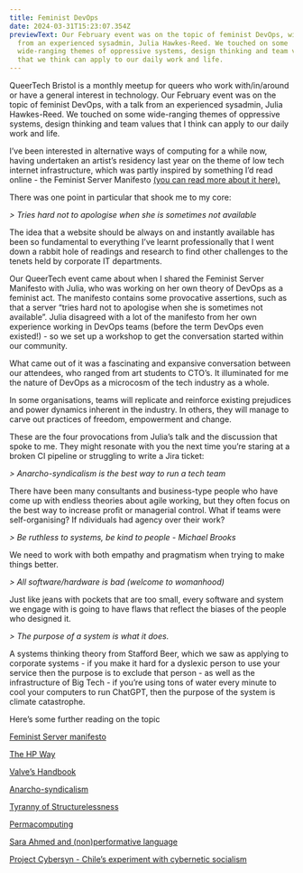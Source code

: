 ```yaml
---
title: Feminist DevOps
date: 2024-03-31T15:23:07.354Z
previewText: Our February event was on the topic of feminist DevOps, with a talk
  from an experienced sysadmin, Julia Hawkes-Reed. We touched on some
  wide-ranging themes of oppressive systems, design thinking and team values
  that we think can apply to our daily work and life.
---
```

QueerTech Bristol is a monthly meetup for queers who work with/in/around or have a general interest in technology. Our February event was on the topic of feminist DevOps, with a talk from an experienced sysadmin, Julia Hawkes-Reed. We touched on some wide-ranging themes of oppressive systems, design thinking and team values that I think can apply to our daily work and life.

I’ve been interested in alternative ways of computing for a while now, having undertaken an artist’s residency last year on the theme of low tech internet infrastructure, which was partly inspired by something I’d read online - the Feminist Server Manifesto [(you can read more about it here).](https://hub.xpub.nl/systers/mediawiki/index.php?title=A_Feminist_Server_Manifesto)

There was one point in particular that shook me to my core:

*\> Tries hard not to apologise when she is sometimes not available*

The idea that a website should be always on and instantly available has been so fundamental to everything I’ve learnt professionally that I went down a rabbit hole of readings and research to find other challenges to the tenets held by corporate IT departments.

Our QueerTech event came about when I shared the Feminist Server Manifesto with Julia, who was working on her own theory of DevOps as a feminist act. The manifesto contains some provocative assertions, such as that a server “tries hard not to apologise when she is sometimes not available”. Julia disagreed with a lot of the manifesto from her own experience working in DevOps teams (before the term DevOps even existed!) - so we set up a workshop to get the conversation started within our community.

What came out of it was a fascinating and expansive conversation between our attendees, who ranged from art students to CTO’s. It illuminated for me the nature of DevOps as a microcosm of the tech industry as a whole.

In some organisations, teams will replicate and reinforce existing prejudices and power dynamics inherent in the industry. In others, they will manage to carve out practices of freedom, empowerment and change.

These are the four provocations from Julia’s talk and the discussion that spoke to me. They might resonate with you the next time you’re staring at a broken CI pipeline or struggling to write a Jira ticket:

*\> Anarcho-syndicalism is the best way to run a tech team*

There have been many consultants and business-type people who have come up with endless theories about agile working, but they often focus on the best way to increase profit or managerial control. What if teams were self-organising? If ndividuals had agency over their work?


*\> Be ruthless to systems, be kind to people - Michael Brooks*


We need to work with both empathy and pragmatism when trying to make things better.


*\> All software/hardware is bad (welcome to womanhood)*


Just like jeans with pockets that are too small, every software and system we engage with is going to have flaws that reflect the biases of the people who designed it.


*\> The purpose of a system is what it does.*


A systems thinking theory from Stafford Beer, which we saw as applying to corporate systems - if you make it hard for a dyslexic person to use your service then the purpose is to exclude that person - as well as the infrastructure of Big Tech - if you’re using tons of water every minute to cool your computers to run ChatGPT, then the purpose of the system is climate catastrophe.

Here’s some further reading on the topic

[Feminist Server manifesto](https://hub.xpub.nl/systers/mediawiki/index.php?title=A_Feminist_Server_Manifesto)

[The HP Way](https://www.inflexion-point.com/Blog/bid/74097/5-Timeless-Principles-Revisiting-the-HP-Way)

[Valve’s Handbook](http://assets.sbnation.com/assets/1074301/Valve_Handbook_LowRes.pdf)

[Anarcho-syndicalism](https://en.wikipedia.org/wiki/Anarcho-syndicalism)

[Tyranny of Structurelessness](https://www.jofreeman.com/joreen/tyranny.htm)

[Permacomputing](https://wiki.xxiivv.com/site/permacomputing.html)

[Sara Ahmed and (non)performative language](http://sites.cortland.edu/wagadu/wp-content/uploads/sites/3/2017/02/v16-how-not-to-do-ahmed.pdf)

[Project Cybersyn - Chile’s experiment with cybernetic socialism](https://thereader.mitpress.mit.edu/project-cybersyn-chiles-radical-experiment-in-cybernetic-socialism/)
